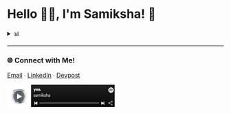 <p align="center">
  
  # Hello 👋🏽, I'm Samiksha! 🦦

  <details>
    <summary>📊</summary>
    <br>
    <img src = "https://github-readme-stats.vercel.app/api?username=slingann&show_icons=true&include_all_commits=true&border_radius=20px&theme=graywhite">
    <br>
    <img src = "https://github-readme-stats.vercel.app/api/top-langs/?username=slingann&layout=compact&border_radius=20px&theme=graywhite&custom_title=Samiksha's+Top+Languages">
  </details>

  ---
  ### 🌐 Connect with Me!
  [Email](mailto:slingan01@gmail.com)  ∙  [LinkedIn](https://www.linkedin.com/in/samikshalingan/)  ∙  [Devpost](https://devpost.com/slingan)

  [<img src="spotify-ss.jpg" width="250">](https://open.spotify.com/playlist/1OxnUgSfjKRJ4VzWTrGrUk?si=16525aab4f9d49a6)
  
